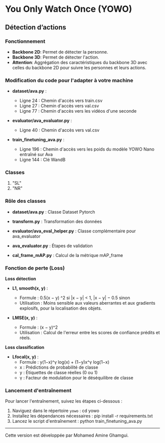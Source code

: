 # You Only Watch Once (YOWO)
## Détection d’actions

### Fonctionnement
- **Backbone 2D**: Permet de détecter la personne.
- **Backbone 3D**: Permet de détecter l'action.
- **Attention**: Aggrégation des caractéristiques du backbone 3D avec celles du backbone 2D pour suivre les personnes et leurs actions.

### Modification du code pour l'adapter à votre machine
- **dataset/ava.py** :
  - Ligne 24 : Chemin d'accès vers train.csv
  - Ligne 27 : Chemin d'accès vers val.csv
  - Ligne 77 : Chemin d'accès vers les vidéos d'une seconde

- **evaluator/ava_evaluator.py** :
  - Ligne 40 : Chemin d'accès vers val.csv

- **train_finetuning_ava.py** :
  - Ligne 196 : Chemin d'accès vers les poids du modèle YOWO Nano entraîné sur Ava
  - Ligne 144 : Clé WandB

### Classes
1. "SL" 
2. "NR" 

### Rôle des classes
- **dataset/ava.py** : Classe Dataset Pytorch
- **transform.py** : Transformation des données

- **evaluator/ava_eval_helper.py** : Classe complémentaire pour ava_evaluator
- **ava_evaluator.py** : Étapes de validation
- **cal_frame_mAP.py** : Calcul de la métrique mAP_frame

### Fonction de perte (Loss)
**Loss détection**
- **L1, smooth(x, y)** : 
  - Formule : 0.5(x − y) ^2 si |x − y| < 1, |x − y| − 0.5 sinon
  - Utilisation : Moins sensible aux valeurs aberrantes et aux gradients explosifs, pour la localisation des objets.

- **LMSE(x, y)** :
  - Formule : (x − y)^2
  - Utilisation : Calcul de l'erreur entre les scores de confiance prédits et réels.

**Loss classification**
- **Lfocal(x, y)** :
  - Formule : y(1−x)^γ log(x) + (1−y)x^γ log(1−x)
  - x : Prédictions de probabilité de classe
  - y : Étiquettes de classe réelles (0 ou 1)
  - γ : Facteur de modulation pour le déséquilibre de classe

### Lancement d'entraînement
Pour lancer l'entraînement, suivez les étapes ci-dessous :

1. Naviguez dans le répertoire `yowo` :
   cd yowo
2. Installez les dépendances nécessaires :
   pip install -r requirements.txt 
3. Lancez le script d'entraînement :
   python train_finetuning_ava.py


---
Cette version est développée par Mohamed Amine Ghamgui.
